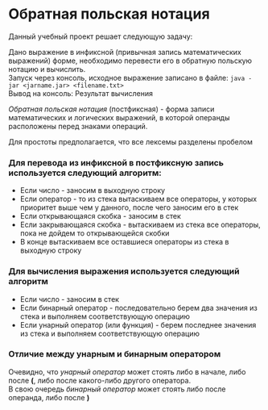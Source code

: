 # Обратная польская нотация

Данный учебный проект решает следующую задачу:

Дано выражение в инфиксной (привычная запись математических выражений) форме, необходимо перевести его в обратную
польскую нотацию и вычислить.  
Запуск через консоль, исходное выражение записано в файле: `java -jar <jarname.jar> <filename.txt>`  
Вывод на консоль: Результат вычисления

*Обратная польская нотация* (постфиксная) - форма записи математических и логических выражений, в которой операнды
расположены перед
знаками операций.

Для простоты предполагается, что все лексемы разделены пробелом

### Для перевода из инфиксной в постфиксную запись используется следующий алгоритм:

* Если число - заносим в выходную строку
* Если оператор - то из стека вытаскиваем все операторы, у которых приоритет выше чем у данного, после чего заносим его
  в стек
* Если открывающаяся скобка - заносим в стек
* Если закрывающаяся скобка - вытаскиваем из стека все операторы, пока не дойдем то открывающейся скобки
* В конце вытаскиваем все оставшиеся операторы из стека в выходную строку

### Для вычисления выражения используется следующий алгоритм

* Если число - заносим в стек
* Если бинарный оператор - последовательно берем два значения из стека и выполняем соответствующую операцию
* Если унарный оператор (или функция) - берем последнее значения из стека и выполняем соответствующую операцию

### Отличие между унарным и бинарным оператором

Очевидно, что *унарный оператор* может стоять либо в начале, либо после **(**, либо после какого-либо другого оператора.  
В свою очередь *бинарный оператор* может стоять либо после операнда, либо после **)**